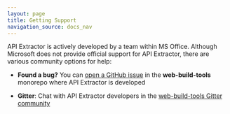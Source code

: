 ```yaml
---
layout: page
title: Getting Support
navigation_source: docs_nav
---
```


API Extractor is actively developed by a team within MS Office.  Although Microsoft does not provide official support
for API Extractor, there are various community options for help:

- **Found a bug?** You can [open a GitHub issue](https://github.com/Microsoft/web-build-tools/issues)
  in the **web-build-tools** monorepo where API Extractor is developed

- **Gitter**: Chat with API Extractor developers in the [web-build-tools Gitter community](https://gitter.im/web-build-tools/web-build-tools)

